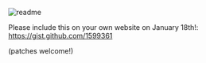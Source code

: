 ![readme](http://i.imgur.com/s35io.png)

Please include this on your own website on January 18th!:
https://gist.github.com/1599361

(patches welcome!)
